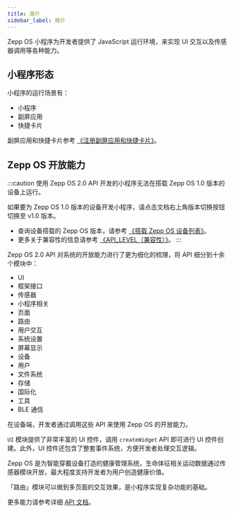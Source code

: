 ```yaml
---
title: 简介
sidebar_label: 简介
---
```


Zepp OS 小程序为开发者提供了 JavaScript 运行环境，来实现 UI 交互以及传感器调用等各种能力。

## 小程序形态

小程序的运行场景有：

- 小程序
- 副屏应用
- 快捷卡片

副屏应用和快捷卡片参考 [《注册副屏应用和快捷卡片》](secondary-widget.md)。

## Zepp OS 开放能力

:::caution
使用 Zepp OS 2.0 API 开发的小程序无法在搭载 Zepp OS 1.0 版本的设备上运行。

如果要为 Zepp OS 1.0 版本的设备开发小程序，请点击文档右上角版本切换按钮切换至 v1.0 版本。

- 查询设备搭载的 Zepp OS 版本，请参考 [《搭载 Zepp OS 设备列表》](../../../reference/related-resources/device-list.mdx)。
- 更多关于兼容性的信息请参考 [《API_LEVEL（兼容性）》](../device/compatibility.md)。
:::

Zepp OS 2.0 API 对系统的开放能力进行了更为细化的梳理，将 API 细分到十余个模块中：

- UI
- 框架接口
- 传感器
- 小程序相关
- 页面
- 路由
- 用户交互
- 系统设置
- 屏幕显示
- 设备
- 用户
- 文件系统
- 存储
- 国际化
- 工具
- BLE 通信

在设备端，开发者通过调用这些 API 来使用 Zepp OS 的开放能力。

`UI` 模块提供了非常丰富的 UI 控件，调用 `createWidget` API 即可进行 UI 控件创建。此外，UI 控件还包含了整套事件系统，方便开发者处理交互逻辑。

Zepp OS 是为智能穿戴设备打造的健康管理系统，生命体征相关运动数据通过传感器模块开放，最大程度支持开发者为用户创造健康价值。

「路由」模块可以做到多页面的交互效果，是小程序实现复杂功能的基础。

更多能力请参考详细 [API 文档](../../../reference/device-app-api/newAPI/ui/widget/TEXT.mdx)。
